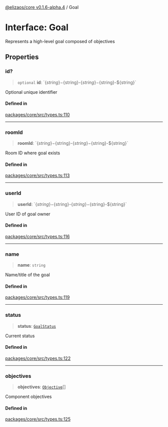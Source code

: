 [@elizaos/core v0.1.6-alpha.4](../index.md) / Goal

# Interface: Goal

Represents a high-level goal composed of objectives

## Properties

### id?

> `optional` **id**: \`$\{string\}-$\{string\}-$\{string\}-$\{string\}-$\{string\}\`

Optional unique identifier

#### Defined in

[packages/core/src/types.ts:110](https://github.com/elizaos/eliza/blob/main/packages/core/src/types.ts#L110)

---

### roomId

> **roomId**: \`$\{string\}-$\{string\}-$\{string\}-$\{string\}-$\{string\}\`

Room ID where goal exists

#### Defined in

[packages/core/src/types.ts:113](https://github.com/elizaos/eliza/blob/main/packages/core/src/types.ts#L113)

---

### userId

> **userId**: \`$\{string\}-$\{string\}-$\{string\}-$\{string\}-$\{string\}\`

User ID of goal owner

#### Defined in

[packages/core/src/types.ts:116](https://github.com/elizaos/eliza/blob/main/packages/core/src/types.ts#L116)

---

### name

> **name**: `string`

Name/title of the goal

#### Defined in

[packages/core/src/types.ts:119](https://github.com/elizaos/eliza/blob/main/packages/core/src/types.ts#L119)

---

### status

> **status**: [`GoalStatus`](../enumerations/GoalStatus.md)

Current status

#### Defined in

[packages/core/src/types.ts:122](https://github.com/elizaos/eliza/blob/main/packages/core/src/types.ts#L122)

---

### objectives

> **objectives**: [`Objective`](Objective.md)[]

Component objectives

#### Defined in

[packages/core/src/types.ts:125](https://github.com/elizaos/eliza/blob/main/packages/core/src/types.ts#L125)
